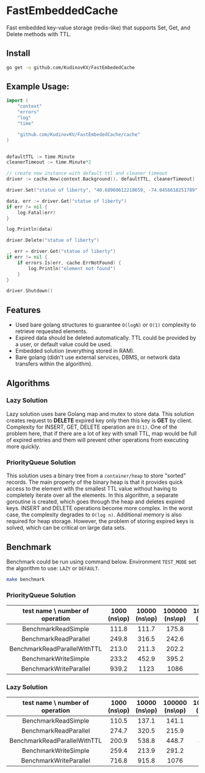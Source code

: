 # FastEmbeddedCache
Fast embedded key-value storage (redis-like) that supports Set, Get, and Delete methods with TTL.

## Install

```bash
go get -u github.com/KudinovKV/FastEmbededCache
```

## Example Usage: 

```go
import (
    "context"
    "errors"
    "log"
    "time"

    "github.com/KudinovKV/FastEmbededCache/cache"
)


defaultTTL := time.Minute
cleanerTimeout := time.Minute*2

// create new instance with default ttl and cleaner timeout
driver := cache.New(context.Background(), defaultTTL, cleanerTimeout)

driver.Set("statue of liberty", "40.68960612218659, -74.0456618251789", time.Minute*2)

data, err := driver.Get("statue of liberty")
if err != nil {
    log.Fatal(err)
}

log.Println(data)

driver.Delete("statue of liberty")

_, err = driver.Get("statue of liberty")
if err != nil {
    if errors.Is(err, cache.ErrNotFound) {
        log.Println("element not found")
    }
}

driver.Shutdown()
```

## Features
- Used bare golang structures to guarantee `O(logN)` or `O(1)` complexity to retrieve requested elements.
- Expired data should be deleted automatically. TTL could be provided by a user, or default value could be used.
- Embedded solution (everything stored in RAM).
- Bare golang (didn't use external services, DBMS, or network data transfers within the algorithm).

## Algorithms

### Lazy Solution

Lazy solution uses bare Golang map and mutex to store data. This solution creates request to **DELETE** expired key only then this key is **GET** by client. Complexity for INSERT, GET, DELETE operation are `O(1)`. One of the problem here, that if there are a lot of key with small TTL, map would be full of expired entries and them will prevent other operations from executing more quickly.

### PriorityQueue Solution

This solution uses a binary tree from a `container/heap` to store "sorted" records. The main property of the binary heap is that it provides quick access to the element with the smallest TTL value without having to completely iterate over all the elements. In this algorithm, a separate goroutine is created, which goes through the heap and deletes expired keys. INSERT and DELETE operations become more complex. In the worst case, the complexity degrades to `O(log n)`. Additional memory is also required for heap storage. However, the problem of storing expired keys is solved, which can be critical on large data sets.

## Benchmark

Benchmark could be run using command below. Environment `TEST_MODE` set the algorithm to use: `LAZY` or `DEFAULT`.

```bash
make benchmark
```

### PriorityQueue Solution

| test name \ number of operation | 1000 (ns\op) | 10000 (ns\op) | 100000 (ns\op) | 1000000 (ns\op) | 10000000 (ns\op) |
|:-------------------------------:|:------------:|:-------------:|:--------------:|:---------------:|:----------------:|
|       BenchmarkReadSimple       |     111.8    |     111.7     |      175.8     |      209.8      |       236.9      |
|      BenchmarkReadParallel      |     249.8    |     316.5     |      242.6     |      211.7      |       246.2      |
|  BenchmarkReadParallelWithTTL   |     213.0    |     211.3     |      202.2     |      269.9      |       425.4      |
|      BenchmarkWriteSimple       |     233.2    |     452.9     |      395.2     |      381.1      |       460.0      |
|     BenchmarkWriteParallel      |     939.2    |      1123     |      1086      |       1206      |       5136       |

### Lazy Solution

| test name \ number of operation | 1000 (ns\op) | 10000 (ns\op) | 100000 (ns\op) | 1000000 (ns\op) | 10000000 (ns\op) |
|:-------------------------------:|:------------:|:-------------:|:--------------:|:---------------:|:----------------:|
|       BenchmarkReadSimple       |     110.5    |     137.1     |      141.1     |      214.5      |       235.8      |
|      BenchmarkReadParallel      |     274.7    |     320.5     |      215.9     |      213.6      |       216.9      |
|  BenchmarkReadParallelWithTTL   |     200.9    |     538.8     |      448.7     |      416.0      |       496.3      |
|      BenchmarkWriteSimple       |     259.4    |     213.9     |      291.2     |      374.2      |       429.3      |
|     BenchmarkWriteParallel      |     716.8    |     915.8     |      1076      |       1158      |       3467       |